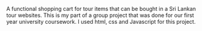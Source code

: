 A functional shopping cart for tour items that can be bought in a Sri Lankan tour websites. 
This is my part of a group project that was done for our first year university coursework.
I used html, css and Javascript for this project.
